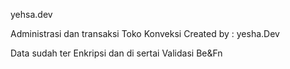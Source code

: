 yehsa.dev

Administrasi dan transaksi Toko Konveksi
 Created by : yesha.Dev
 
 Data sudah ter Enkripsi dan di sertai Validasi Be&Fn
